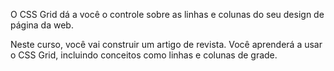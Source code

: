 O CSS Grid dá a você o controle sobre as linhas e colunas do seu design de página da web.

Neste curso, você vai construir um artigo de revista. Você aprenderá a usar o CSS Grid, incluindo conceitos como linhas e colunas de grade.